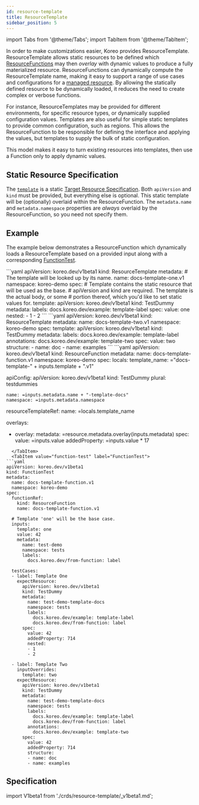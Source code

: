 ```yaml
---
id: resource-template
title: ResourceTemplate
sidebar_position: 5
---
```


import Tabs from '@theme/Tabs';
import TabItem from '@theme/TabItem';

In order to make customizations easier, Koreo provides ResourceTemplate.
ResourceTemplate allows static resources to be defined which
[ResourceFunctions](./resource-function.md) may then _overlay_ with dynamic
values to produce a fully materialized resource. ResourceFunctions can
dynamically compute the ResourceTemplate name, making it easy to support a
range of use cases and configurations for a
[managed resource](./overview/glossary#managed-resource). By allowing the
statically defined resource to be dynamically loaded, it reduces the need to
create complex or verbose functions.

For instance, ResourceTemplates may be provided for different environments,
for specific resource types, or dynamically supplied configuration values.
Templates are also useful for simple static templates to provide common
configuration, such as regions. This allows the ResourceFunction to be
responsible for defining the interface and applying the values, but templates
to supply the bulk of static configuration.

This model makes it easy to turn existing resources into templates, then use a
Function only to apply dynamic values.

## Static Resource Specification

The [`template`](#spec) is a static
[Target Resource Specification](./overview/glossary.md#target-resource-specification).
Both `apiVersion` and `kind` must be provided, but everything else is optional.
This static template will be (optionally) overlaid within the ResourceFunction.
The `metadata.name` and `metadata.namespace` properties are _always_ overlaid
by the ResourceFunction, so you need not specify them.

## Example

The example below demonstrates a ResourceFunction which dynamically loads a
ResourceTemplate based on a provided input along with a corresponding
[FunctionTest](./function-test.md).

<Tabs>
  <TabItem value="template-1" label="ResourceTemplate 1" default>
```yaml
apiVersion: koreo.dev/v1beta1
kind: ResourceTemplate
metadata:
  # The template will be looked up by its name.
  name: docs-template-one.v1
  namespace: koreo-demo
spec:
  # Template contains the static resource that will be used as the base.
  # apiVersion and kind are required. The template is the actual body, or some
  # portion thereof, which you'd like to set static values for.
  template:
    apiVersion: koreo.dev/v1beta1
    kind: TestDummy
    metadata:
      labels:
        docs.koreo.dev/example: template-label
    spec:
      value: one
      nested:
      - 1
      - 2
```
  </TabItem>
  <TabItem value="template-2" label="ResourceTemplate 2">
```yaml
apiVersion: koreo.dev/v1beta1
kind: ResourceTemplate
metadata:
  name: docs-template-two.v1
  namespace: koreo-demo
spec:
  template:
    apiVersion: koreo.dev/v1beta1
    kind: TestDummy
    metadata:
      labels:
        docs.koreo.dev/example: template-label
      annotations:
        docs.koreo.dev/example: template-two
    spec:
      value: two
      structure:
      - name: doc
      - name: examples
```
  </TabItem>
  <TabItem value="resource-function" label="ResourceFunction">
```yaml
apiVersion: koreo.dev/v1beta1
kind: ResourceFunction
metadata:
  name: docs-template-function.v1
  namespace: koreo-demo
spec:
  locals:
    template_name: ="docs-template-" + inputs.template + ".v1"

  apiConfig:
    apiVersion: koreo.dev/v1beta1
    kind: TestDummy
    plural: testdummies

    name: =inputs.metadata.name + "-template-docs"
    namespace: =inputs.metadata.namespace

  resourceTemplateRef:
    name: =locals.template_name

  overlays:
  - overlay:
      metadata: =resource.metadata.overlay(inputs.metadata)
      spec:
        value: =inputs.value
        addedProperty: =inputs.value * 17
```
  </TabItem>
  <TabItem value="function-test" label="FunctionTest">
```yaml
apiVersion: koreo.dev/v1beta1
kind: FunctionTest
metadata:
  name: docs-template-function.v1
  namespace: koreo-demo
spec:
  functionRef:
    kind: ResourceFunction
    name: docs-template-function.v1

  # Template 'one' will be the base case.
  inputs:
    template: one
    value: 42
    metadata:
      name: test-demo
      namespace: tests
      labels:
        docs.koreo.dev/from-function: label

  testCases:
  - label: Template One
    expectResource:
      apiVersion: koreo.dev/v1beta1
      kind: TestDummy
      metadata:
        name: test-demo-template-docs
        namespace: tests
        labels:
          docs.koreo.dev/example: template-label
          docs.koreo.dev/from-function: label
      spec:
        value: 42
        addedProperty: 714
        nested:
        - 1
        - 2

  - label: Template Two
    inputOverrides:
      template: two
    expectResource:
      apiVersion: koreo.dev/v1beta1
      kind: TestDummy
      metadata:
        name: test-demo-template-docs
        namespace: tests
        labels:
          docs.koreo.dev/example: template-label
          docs.koreo.dev/from-function: label
        annotations:
          docs.koreo.dev/example: template-two
      spec:
        value: 42
        addedProperty: 714
        structure:
        - name: doc
        - name: examples
```
  </TabItem>
</Tabs>

## Specification

import V1beta1 from './crds/resource-template/_v1beta1.md';

<Tabs groupId="crdVersion">
  <TabItem value="v1beta1" label="v1beta1" default>
    <V1beta1 />
  </TabItem>
</Tabs>
